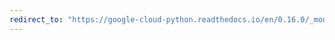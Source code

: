 ```yaml
---
redirect_to: "https://google-cloud-python.readthedocs.io/en/0.16.0/_modules/gcloud/storage/connection.html"
---
```

